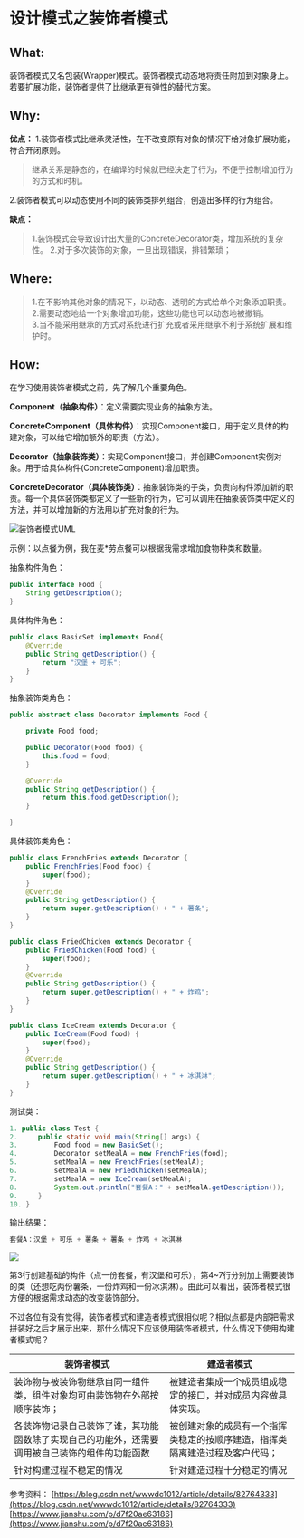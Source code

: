 # 设计模式之装饰者模式
## What:

装饰者模式又名包装(Wrapper)模式。装饰者模式动态地将责任附加到对象身上。若要扩展功能，装饰者提供了比继承更有弹性的替代方案。

## Why:
**优点：**
1.装饰者模式比继承灵活性，在不改变原有对象的情况下给对象扩展功能，符合开闭原则。
>继承关系是静态的，在编译的时候就已经决定了行为，不便于控制增加行为的方式和时机。

2.装饰者模式可以动态使用不同的装饰类排列组合，创造出多样的行为组合。

**缺点：**
>1.装饰模式会导致设计出大量的ConcreteDecorator类，增加系统的复杂性。
>2.对于多次装饰的对象，一旦出现错误，排错繁琐；

## Where:

>1.在不影响其他对象的情况下，以动态、透明的方式给单个对象添加职责。
>2.需要动态地给一个对象增加功能，这些功能也可以动态地被撤销。  
>3.当不能采用继承的方式对系统进行扩充或者采用继承不利于系统扩展和维护时。

## How:

在学习使用装饰者模式之前，先了解几个重要角色。

**Component（抽象构件）**：定义需要实现业务的抽象方法。

**ConcreteComponent（具体构件）**：实现Component接口，用于定义具体的构建对象，可以给它增加额外的职责（方法）。

**Decorator（抽象装饰类）**：实现Component接口，并创建Component实例对象。用于给具体构件(ConcreteComponent)增加职责。

**ConcreteDecorator（具体装饰类）**：抽象装饰类的子类，负责向构件添加新的职责。每一个具体装饰类都定义了一些新的行为，它可以调用在抽象装饰类中定义的方法，并可以增加新的方法用以扩充对象的行为。

![装饰者模式UML](https://raw.githubusercontent.com/MuggleLee/PicGo/master/%E8%AE%BE%E8%AE%A1%E6%A8%A1%E5%BC%8F/%E8%A3%85%E9%A5%B0%E8%80%85%E6%A8%A1%E5%BC%8F/Pattern-Decorator.png)


示例：以点餐为例，我在麦*劳点餐可以根据我需求增加食物种类和数量。


抽象构件角色：
```java
public interface Food {
    String getDescription();
}
```
具体构件角色：
```java
public class BasicSet implements Food{
    @Override
    public String getDescription() {
        return "汉堡 + 可乐";
    }
}
```
抽象装饰类角色：
```java
public abstract class Decorator implements Food {

    private Food food;

    public Decorator(Food food) {
        this.food = food;
    }

    @Override
    public String getDescription() {
        return this.food.getDescription();
    }

}
```

具体装饰类角色：
```java
public class FrenchFries extends Decorator {
    public FrenchFries(Food food) {
        super(food);
    }
    @Override
    public String getDescription() {
        return super.getDescription() + " + 薯条";
    }
}
```
```java
public class FriedChicken extends Decorator {
    public FriedChicken(Food food) {
        super(food);
    }
    @Override
    public String getDescription() {
        return super.getDescription() + " + 炸鸡";
    }
}
```
```java
public class IceCream extends Decorator {
    public IceCream(Food food) {
        super(food);
    }
    @Override
    public String getDescription() {
        return super.getDescription() + " + 冰淇淋";
    }
}

```

测试类：
```java
1. public class Test {
2.     public static void main(String[] args) {
3.         Food food = new BasicSet();
4.         Decorator setMealA = new FrenchFries(food);
5.         setMealA = new FrenchFries(setMealA);
6.         setMealA = new FriedChicken(setMealA);
7.         setMealA = new IceCream(setMealA);
8.         System.out.println("套餐A：" + setMealA.getDescription());
9.     }
10. }
```
输出结果：
```java
套餐A：汉堡 + 可乐 + 薯条 + 薯条 + 炸鸡 + 冰淇淋
```
![](https://raw.githubusercontent.com/MuggleLee/PicGo/master/%E8%AE%BE%E8%AE%A1%E6%A8%A1%E5%BC%8F/%E8%A3%85%E9%A5%B0%E8%80%85%E6%A8%A1%E5%BC%8F/Food.png)


第3行创建基础的构件（点一份套餐，有汉堡和可乐），第4~7行分别加上需要装饰的类（还想吃两份薯条，一份炸鸡和一份冰淇淋）。由此可以看出，装饰者模式很方便的根据需求动态的改变装饰部分。


不过各位有没有觉得，装饰者模式和建造者模式很相似呢？相似点都是内部把需求拼装好之后才展示出来，那什么情况下应该使用装饰者模式，什么情况下使用构建者模式呢？


|装饰者模式|建造者模式|
|-|-|
|装饰物与被装饰物继承自同一组件类，组件对象均可由装饰物在外部按顺序装饰；|被建造者集成一个成员组成稳定的接口，并对成员内容做具体实现。|
|各装饰物记录自己装饰了谁，其功能函数除了实现自己的功能外，还需要调用被自己装饰的组件的功能函数|被创建对象的成员有一个指挥类稳定的按顺序建造，指挥类隔离建造过程及客户代码；|
|针对构建过程不稳定的情况|针对建造过程十分稳定的情况|



参考资料：
[https://blog.csdn.net/wwwdc1012/article/details/82764333](https://blog.csdn.net/wwwdc1012/article/details/82764333)
[https://www.jianshu.com/p/d7f20ae63186](https://www.jianshu.com/p/d7f20ae63186)